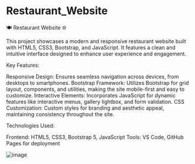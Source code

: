# Restaurant_Website

🍽️ Restaurant Website 🌐

This project showcases a modern and responsive restaurant website built with HTML5, CSS3, Bootstrap, and JavaScript. It features a clean and intuitive interface designed to enhance user experience and engagement.

Key Features:

Responsive Design: Ensures seamless navigation across devices, from desktops to smartphones.
Bootstrap Framework: Utilizes Bootstrap for grid layout, components, and utilities, making the site mobile-first and easy to customize.
Interactive Elements: Incorporates JavaScript for dynamic features like interactive menus, gallery lightbox, and form validation.
CSS Customization: Custom styles for branding and aesthetic appeal, maintaining consistency throughout the site.

Technologies Used:

Frontend: HTML5, CSS3, Bootstrap 5, JavaScript
Tools: VS Code, GitHub Pages for deployment

![image](https://github.com/user-attachments/assets/c7abf22e-7919-4411-bd34-2bed354f3f18)

